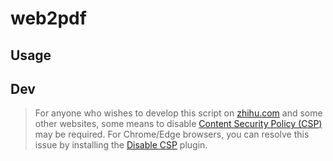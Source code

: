 # web2pdf

## Usage

## Dev

> For anyone who wishes to develop this script on [zhihu.com](https://zhihu.com) and some other websites, some means to disable [Content Security Policy (CSP)](https://developer.mozilla.org/en-US/docs/Web/HTTP/CSP) may be required. For Chrome/Edge browsers, you can resolve this issue by installing the [Disable CSP](https://chromewebstore.google.com/detail/disable-content-security/ieelmcmcagommplceebfedjlakkhpden) plugin.
